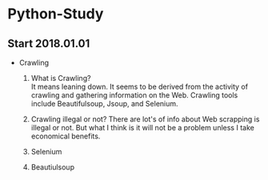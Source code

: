 # Python-Study
## Start 2018.01.01 

+ Crawling
  1. What is Crawling?\
  It means leaning down. It seems to be derived from the activity of crawling and gathering information on the Web. Crawling tools include Beautifulsoup, Jsoup, and Selenium.
  2. Crawling illegal or not?
  There are lot's of info about Web scrapping is illegal or not. But what I think is it will not be a problem unless I take economical benefits.
  3. Selenium
  
  4. Beautiulsoup

